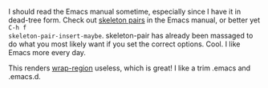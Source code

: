 I should read the Emacs manual sometime, especially since I have it in dead-tree form. Check out <a href="http://www.gnu.org/software/emacs/manual/html_node/autotype/Inserting-Pairs.html">skeleton pairs</a> in the Emacs manual, or better yet <code>C-h f skeleton-pair-insert-maybe</code>. skeleton-pair has already been massaged to do what you most likely want if you set the correct options. Cool. I like Emacs more every day.

This renders <a href="2007.06.23-emacs-for-textmate-junkies">wrap-region</a> useless, which is great! I like a trim .emacs and .emacs.d.
